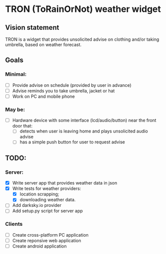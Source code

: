 # TRON (ToRainOrNot) weather widget

## Vision statement

TRON is a widget that provides unsolicited advise on clothing and/or taking umbrella, based on weather forecast.

## Goals

### Minimal:
- [ ] Provide advise on schedule (provided by user in advance)
- [ ] Advise reminds you to take umbrella, jacket or hat
- [ ] Work on PC and mobile phone

### May be:
- [ ] Hardware device with some interface (lcd/audio/button) near the front door that:
    - [ ] detects when user is leaving home and plays unsolicited audio advise
    - [ ] has a simple push button for user to request advise 

## TODO:

### Server:
- [X] Write server app that provides weather data in json
- [X] Write tests for weather providers:
    * [X] location scrapping;
    * [X] downloading weather data.
- [ ] Add darksky.io provider
- [ ] Add setup.py script for server app

### Clients
- [ ] Create cross-platform PC application
- [ ] Create reponsive web application
- [ ] Create android application
